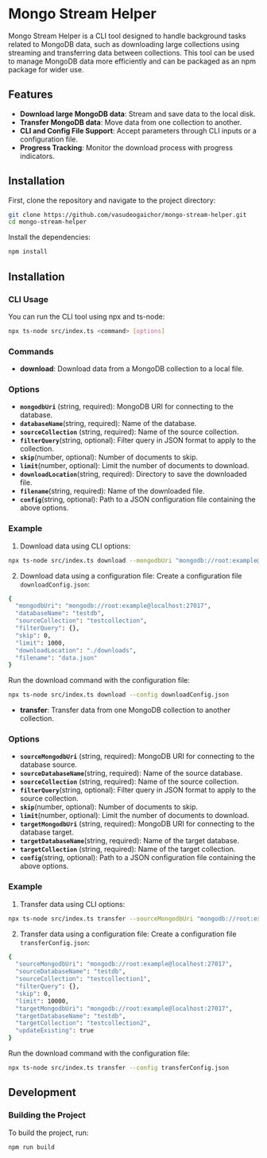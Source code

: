 # Mongo Stream Helper

Mongo Stream Helper is a CLI tool designed to handle background tasks related to MongoDB data, such as downloading large collections using streaming and transferring data between collections. This tool can be used to manage MongoDB data more efficiently and can be packaged as an npm package for wider use.

## Features

- **Download large MongoDB data**: Stream and save data to the local disk.
- **Transfer MongoDB data**: Move data from one collection to another.
- **CLI and Config File Support**: Accept parameters through CLI inputs or a configuration file.
- **Progress Tracking**: Monitor the download process with progress indicators.

## Installation

First, clone the repository and navigate to the project directory:

```bash
git clone https://github.com/vasudeogaichor/mongo-stream-helper.git
cd mongo-stream-helper
```
Install the dependencies:
```bash
npm install
```

## Installation
### CLI Usage
You can run the CLI tool using npx and ts-node:
```bash
npx ts-node src/index.ts <command> [options]
```

### Commands

- **download**: Download data from a MongoDB collection to a local file.

### Options
- **`mongodbUri`** (string, required): MongoDB URI for connecting to the database.
- **`databaseName`**(string, required): Name of the database.
- **`sourceCollection`** (string, required): Name of the source collection.
- **`filterQuery`**(string, optional): Filter query in JSON format to apply to the collection.
- **`skip`**(number, optional): Number of documents to skip.
- **`limit`**(number, optional): Limit the number of documents to download.
- **`downloadLocation`**(string, required): Directory to save the downloaded file.
- **`filename`**(string, required): Name of the downloaded file.
- **`config`**(string, optional): Path to a JSON configuration file containing the above options.

### Example
1. Download data using CLI options:
```bash
npx ts-node src/index.ts download --mongodbUri "mongodb://root:example@localhost:27017" --databaseName "testdb" --sourceCollection "testcollection" --filterQuery "{}" --skip 0 --limit 1000 --downloadLocation "./downloads" --filename "data.json"
```

2. Download data using a configuration file:
Create a configuration file `downloadConfig.json`:

```bash
{
  "mongodbUri": "mongodb://root:example@localhost:27017",
  "databaseName": "testdb",
  "sourceCollection": "testcollection",
  "filterQuery": {},
  "skip": 0,
  "limit": 1000,
  "downloadLocation": "./downloads",
  "filename": "data.json"
}
```
Run the download command with the configuration file:
```bash
npx ts-node src/index.ts download --config downloadConfig.json
```

- **transfer**: Transfer data from one MongoDB collection to another collection.

### Options
- **`sourceMongodbUri`** (string, required): MongoDB URI for connecting to the database source.
- **`sourceDatabaseName`**(string, required): Name of the source database.
- **`sourceCollection`** (string, required): Name of the source collection.
- **`filterQuery`**(string, optional): Filter query in JSON format to apply to the source collection.
- **`skip`**(number, optional): Number of documents to skip.
- **`limit`**(number, optional): Limit the number of documents to download.
- **`targetMongodbUri`** (string, required): MongoDB URI for connecting to the database target.
- **`targetDatabaseName`**(string, required): Name of the target database.
- **`targetCollection`** (string, required): Name of the target collection.
- **`config`**(string, optional): Path to a JSON configuration file containing the above options.

### Example
1. Transfer data using CLI options:
```bash
npx ts-node src/index.ts transfer --sourceMongodbUri "mongodb://root:example@localhost:27017" --sourceDatabaseName "testdb" --sourceCollection "testcollection1" --filterQuery "{}" --skip 0 --limit 1000 --targetMongodbUri "mongodb://root:example@localhost:27017" --targetDatabaseName "testdb" --targetCollection "testcollection2"
```

2. Transfer data using a configuration file:
Create a configuration file `transferConfig.json`:

```bash
{
  "sourceMongodbUri": "mongodb://root:example@localhost:27017",
  "sourceDatabaseName": "testdb",
  "sourceCollection": "testcollection1",
  "filterQuery": {},
  "skip": 0,
  "limit": 10000,
  "targetMongodbUri": "mongodb://root:example@localhost:27017",
  "targetDatabaseName": "testdb",
  "targetCollection": "testcollection2",
  "updateExisting": true
}
```
Run the download command with the configuration file:
```bash
npx ts-node src/index.ts transfer --config transferConfig.json
```

## Development
### Building the Project
To build the project, run:
```bash
npm run build
```